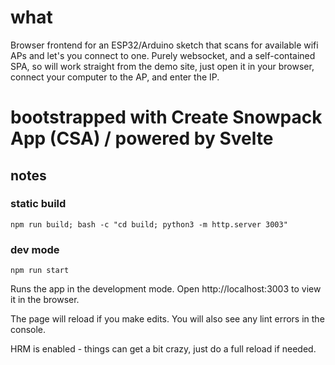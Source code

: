 # what

Browser frontend for an ESP32/Arduino sketch that scans for available wifi APs and let's you connect to one. Purely websocket, and a self-contained SPA, so will work straight from the demo site, just open it in your browser, connect your computer to the AP, and enter the IP.

# bootstrapped with Create Snowpack App (CSA) / powered by Svelte

## notes
### static build
```
npm run build; bash -c "cd build; python3 -m http.server 3003"
```
### dev mode
```npm run start```

Runs the app in the development mode.
Open http://localhost:3003 to view it in the browser.

The page will reload if you make edits.
You will also see any lint errors in the console.

HRM is enabled - things can get a bit crazy, just do a full reload if needed.
